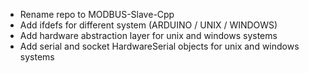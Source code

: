 * Rename repo to MODBUS-Slave-Cpp
* Add ifdefs for different system (ARDUINO / UNIX / WINDOWS)
* Add hardware abstraction layer for unix and windows systems
* Add serial and socket HardwareSerial objects for unix and windows systems
